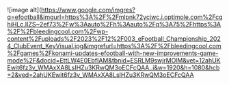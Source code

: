 ![image alt](https://www.google.com/imgres?q=efootball&imgurl=https%3A%2F%2Fmlpnk72yciwc.i.optimole.com%2FcqhiHLc.IIZS~2ef73%2Fw%3Aauto%2Fh%3Aauto%2Fq%3A75%2Fhttps%3A%2F%2Fbleedingcool.com%2Fwp-content%2Fuploads%2F2023%2F12%2F003_eFootball_Championship_2024_ClubEvent_KeyVisual.jpg&imgrefurl=https%3A%2F%2Fbleedingcool.com%2Fgames%2Fkonami-updates-efootball-with-new-improvements-game-mode%2F&docid=EttLW4E0EbfIAM&tbnid=ESRLM9swjrMOlM&vet=12ahUKEwit6fz3v_WMAxXA8LsIHZu3KRwQM3oECFcQAA..i&w=1920&h=1080&hcb=2&ved=2ahUKEwit6fz3v_WMAxXA8LsIHZu3KRwQM3oECFcQAA
